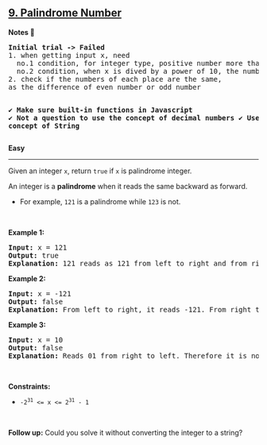 <h2><a href="https://leetcode.com/problems/palindrome-number/">9. Palindrome Number</a></h2>
<p><strong>Notes 📝 </strong></p>
<pre><strong>Initial trial -> Failed</strong> 
1. when getting input x, need 
  no.1 condition, for integer type, positive number more than 10 
  no.2 condition, when x is dived by a power of 10, the numbers of each place should be a palindrome
2. check if the numbers of each place are the same, 
as the difference of even number or odd number

<strong>✔ Make sure built-in functions in Javascript</strong> 
<strong>✔ Not a question to use the concept of decimal numbers 
✔ Use the concept of String </strong> 
</pre>

<strong>Easy</strong>
<hr><div><p>Given an integer <code>x</code>, return <code>true</code> if <code>x</code> is palindrome integer.</p>

<p>An integer is a <strong>palindrome</strong> when it reads the same backward as forward.</p>

<ul>
	<li>For example, <code>121</code> is a palindrome while <code>123</code> is not.</li>
</ul>
</br>
<p><strong>Example 1:</strong></p>

<pre><strong>Input:</strong> x = 121
<strong>Output:</strong> true
<strong>Explanation:</strong> 121 reads as 121 from left to right and from right to left.
</pre>

<p><strong>Example 2:</strong></p>

<pre><strong>Input:</strong> x = -121
<strong>Output:</strong> false
<strong>Explanation:</strong> From left to right, it reads -121. From right to left, it becomes 121-. Therefore it is not a palindrome.
</pre>

<p><strong>Example 3:</strong></p>

<pre><strong>Input:</strong> x = 10
<strong>Output:</strong> false
<strong>Explanation:</strong> Reads 01 from right to left. Therefore it is not a palindrome.
</pre>

</br>
<p><strong>Constraints:</strong></p>
<ul>
	<li><code>-2<sup>31</sup>&nbsp;&lt;= x &lt;= 2<sup>31</sup>&nbsp;- 1</code></li>
</ul>


<p>&nbsp;</p>
<strong>Follow up:</strong> Could you solve it without converting the integer to a string?
</div>
